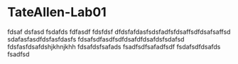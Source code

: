 # TateAllen-Lab01
fdsaf
dsfasd
fsdafds
fdfasdf
fdsfdsf
dfdsfafdasfsdsfadfsfdsaffsdfdsafsaffsd
sdafasfasdfdsfasfdasfs
fdsafsdfasdfsdfdsafdfdsafdsfsdafsd
fdsfasfdsafdshjkhnjkhh
fdsafdsfsafads
fsadfsdfsafadfsdf
fsdafsdfdsafds
fsadfsd
